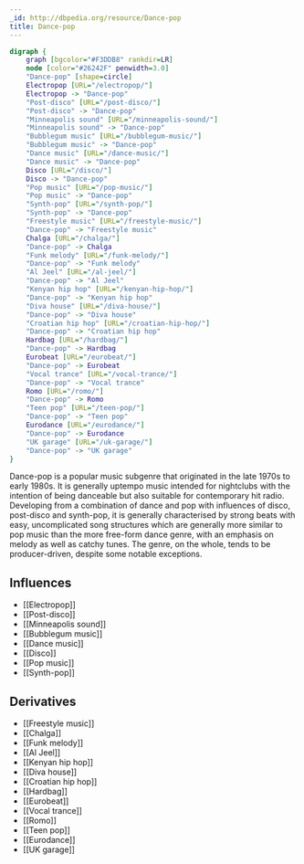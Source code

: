 ```yaml
---
_id: http://dbpedia.org/resource/Dance-pop
title: Dance-pop
---
```


```dot
digraph {
	graph [bgcolor="#F3DDB8" rankdir=LR]
	node [color="#26242F" penwidth=3.0]
	"Dance-pop" [shape=circle]
	Electropop [URL="/electropop/"]
	Electropop -> "Dance-pop"
	"Post-disco" [URL="/post-disco/"]
	"Post-disco" -> "Dance-pop"
	"Minneapolis sound" [URL="/minneapolis-sound/"]
	"Minneapolis sound" -> "Dance-pop"
	"Bubblegum music" [URL="/bubblegum-music/"]
	"Bubblegum music" -> "Dance-pop"
	"Dance music" [URL="/dance-music/"]
	"Dance music" -> "Dance-pop"
	Disco [URL="/disco/"]
	Disco -> "Dance-pop"
	"Pop music" [URL="/pop-music/"]
	"Pop music" -> "Dance-pop"
	"Synth-pop" [URL="/synth-pop/"]
	"Synth-pop" -> "Dance-pop"
	"Freestyle music" [URL="/freestyle-music/"]
	"Dance-pop" -> "Freestyle music"
	Chalga [URL="/chalga/"]
	"Dance-pop" -> Chalga
	"Funk melody" [URL="/funk-melody/"]
	"Dance-pop" -> "Funk melody"
	"Al Jeel" [URL="/al-jeel/"]
	"Dance-pop" -> "Al Jeel"
	"Kenyan hip hop" [URL="/kenyan-hip-hop/"]
	"Dance-pop" -> "Kenyan hip hop"
	"Diva house" [URL="/diva-house/"]
	"Dance-pop" -> "Diva house"
	"Croatian hip hop" [URL="/croatian-hip-hop/"]
	"Dance-pop" -> "Croatian hip hop"
	Hardbag [URL="/hardbag/"]
	"Dance-pop" -> Hardbag
	Eurobeat [URL="/eurobeat/"]
	"Dance-pop" -> Eurobeat
	"Vocal trance" [URL="/vocal-trance/"]
	"Dance-pop" -> "Vocal trance"
	Romo [URL="/romo/"]
	"Dance-pop" -> Romo
	"Teen pop" [URL="/teen-pop/"]
	"Dance-pop" -> "Teen pop"
	Eurodance [URL="/eurodance/"]
	"Dance-pop" -> Eurodance
	"UK garage" [URL="/uk-garage/"]
	"Dance-pop" -> "UK garage"
}
```

Dance-pop is a popular music subgenre that originated in the late 1970s to early 1980s. It is generally uptempo music intended for nightclubs with the intention of being danceable but also suitable for contemporary hit radio. Developing from a combination of dance and pop with influences of disco, post-disco and synth-pop, it is generally characterised by strong beats with easy, uncomplicated song structures which are generally more similar to pop music than the more free-form dance genre, with an emphasis on melody as well as catchy tunes. The genre, on the whole, tends to be producer-driven, despite some notable exceptions.

## Influences

- [[Electropop]]
- [[Post-disco]]
- [[Minneapolis sound]]
- [[Bubblegum music]]
- [[Dance music]]
- [[Disco]]
- [[Pop music]]
- [[Synth-pop]]

## Derivatives

- [[Freestyle music]]
- [[Chalga]]
- [[Funk melody]]
- [[Al Jeel]]
- [[Kenyan hip hop]]
- [[Diva house]]
- [[Croatian hip hop]]
- [[Hardbag]]
- [[Eurobeat]]
- [[Vocal trance]]
- [[Romo]]
- [[Teen pop]]
- [[Eurodance]]
- [[UK garage]]

